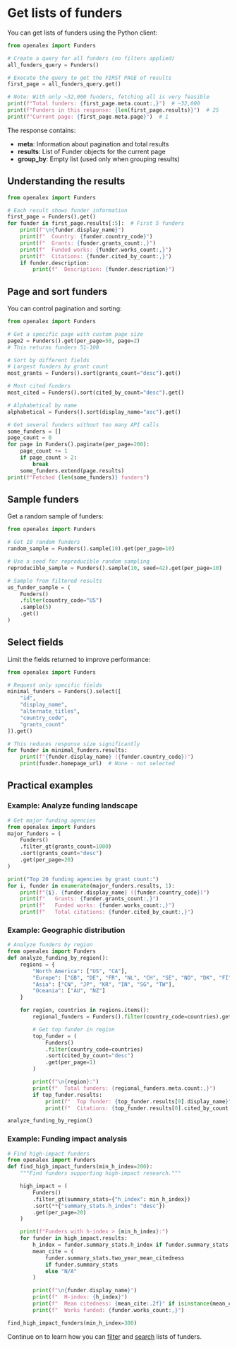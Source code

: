 # Get lists of funders

You can get lists of funders using the Python client:

```python
from openalex import Funders

# Create a query for all funders (no filters applied)
all_funders_query = Funders()

# Execute the query to get the FIRST PAGE of results
first_page = all_funders_query.get()

# Note: With only ~32,000 funders, fetching all is very feasible
print(f"Total funders: {first_page.meta.count:,}")  # ~32,000
print(f"Funders in this response: {len(first_page.results)}")  # 25
print(f"Current page: {first_page.meta.page}")  # 1
```

The response contains:
- **meta**: Information about pagination and total results
- **results**: List of Funder objects for the current page
- **group_by**: Empty list (used only when grouping results)

## Understanding the results

```python
from openalex import Funders

# Each result shows funder information
first_page = Funders().get()
for funder in first_page.results[:5]:  # First 5 funders
    print(f"\n{funder.display_name}")
    print(f"  Country: {funder.country_code}")
    print(f"  Grants: {funder.grants_count:,}")
    print(f"  Funded works: {funder.works_count:,}")
    print(f"  Citations: {funder.cited_by_count:,}")
    if funder.description:
        print(f"  Description: {funder.description}")
```

## Page and sort funders

You can control pagination and sorting:

```python
from openalex import Funders

# Get a specific page with custom page size
page2 = Funders().get(per_page=50, page=2)
# This returns funders 51-100

# Sort by different fields
# Largest funders by grant count
most_grants = Funders().sort(grants_count="desc").get()

# Most cited funders
most_cited = Funders().sort(cited_by_count="desc").get()

# Alphabetical by name
alphabetical = Funders().sort(display_name="asc").get()

# Get several funders without too many API calls
some_funders = []
page_count = 0
for page in Funders().paginate(per_page=200):
    page_count += 1
    if page_count > 2:
        break
    some_funders.extend(page.results)
print(f"Fetched {len(some_funders)} funders")
```

## Sample funders

Get a random sample of funders:

```python
from openalex import Funders

# Get 10 random funders
random_sample = Funders().sample(10).get(per_page=10)

# Use a seed for reproducible random sampling
reproducible_sample = Funders().sample(10, seed=42).get(per_page=10)

# Sample from filtered results
us_funder_sample = (
    Funders()
    .filter(country_code="US")
    .sample(5)
    .get()
)
```

## Select fields

Limit the fields returned to improve performance:

```python
from openalex import Funders

# Request only specific fields
minimal_funders = Funders().select([
    "id",
    "display_name",
    "alternate_titles",
    "country_code",
    "grants_count"
]).get()

# This reduces response size significantly
for funder in minimal_funders.results:
    print(f"{funder.display_name} ({funder.country_code})")
    print(funder.homepage_url)  # None - not selected
```

## Practical examples

### Example: Analyze funding landscape

```python
# Get major funding agencies
from openalex import Funders
major_funders = (
    Funders()
    .filter_gt(grants_count=1000)
    .sort(grants_count="desc")
    .get(per_page=20)
)

print("Top 20 funding agencies by grant count:")
for i, funder in enumerate(major_funders.results, 1):
    print(f"{i}. {funder.display_name} ({funder.country_code})")
    print(f"   Grants: {funder.grants_count:,}")
    print(f"   Funded works: {funder.works_count:,}")
    print(f"   Total citations: {funder.cited_by_count:,}")
```

### Example: Geographic distribution

```python
# Analyze funders by region
from openalex import Funders
def analyze_funding_by_region():
    regions = {
        "North America": ["US", "CA"],
        "Europe": ["GB", "DE", "FR", "NL", "CH", "SE", "NO", "DK", "FI"],
        "Asia": ["CN", "JP", "KR", "IN", "SG", "TW"],
        "Oceania": ["AU", "NZ"]
    }

    for region, countries in regions.items():
        regional_funders = Funders().filter(country_code=countries).get()

        # Get top funder in region
        top_funder = (
            Funders()
            .filter(country_code=countries)
            .sort(cited_by_count="desc")
            .get(per_page=1)
        )

        print(f"\n{region}:")
        print(f"  Total funders: {regional_funders.meta.count:,}")
        if top_funder.results:
            print(f"  Top funder: {top_funder.results[0].display_name}")
            print(f"  Citations: {top_funder.results[0].cited_by_count:,}")

analyze_funding_by_region()
```

### Example: Funding impact analysis

```python
# Find high-impact funders
from openalex import Funders
def find_high_impact_funders(min_h_index=200):
    """Find funders supporting high-impact research."""

    high_impact = (
        Funders()
        .filter_gt(summary_stats={"h_index": min_h_index})
        .sort(**{"summary_stats.h_index": "desc"})
        .get(per_page=20)
    )

    print(f"Funders with h-index > {min_h_index}:")
    for funder in high_impact.results:
        h_index = funder.summary_stats.h_index if funder.summary_stats else "N/A"
        mean_cite = (
            funder.summary_stats.two_year_mean_citedness
            if funder.summary_stats
            else "N/A"
        )

        print(f"\n{funder.display_name}")
        print(f"  H-index: {h_index}")
        print(f"  Mean citedness: {mean_cite:.2f}" if isinstance(mean_cite, float) else f"  Mean citedness: {mean_cite}")
        print(f"  Works funded: {funder.works_count:,}")

find_high_impact_funders(min_h_index=300)
```

Continue on to learn how you can [filter](filter-funders.md) and [search](search-funders.md) lists of funders.
